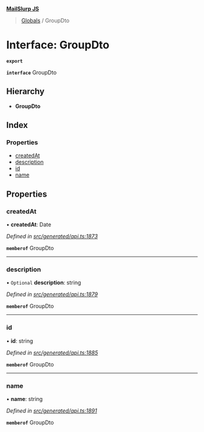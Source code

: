 **[MailSlurp JS](../README.md)**

> [Globals](../README.md) / GroupDto

# Interface: GroupDto

**`export`** 

**`interface`** GroupDto

## Hierarchy

* **GroupDto**

## Index

### Properties

* [createdAt](groupdto.md#createdat)
* [description](groupdto.md#description)
* [id](groupdto.md#id)
* [name](groupdto.md#name)

## Properties

### createdAt

•  **createdAt**: Date

*Defined in [src/generated/api.ts:1873](https://github.com/mailslurp/mailslurp-client/blob/fb74c9f/src/generated/api.ts#L1873)*

**`memberof`** GroupDto

___

### description

• `Optional` **description**: string

*Defined in [src/generated/api.ts:1879](https://github.com/mailslurp/mailslurp-client/blob/fb74c9f/src/generated/api.ts#L1879)*

**`memberof`** GroupDto

___

### id

•  **id**: string

*Defined in [src/generated/api.ts:1885](https://github.com/mailslurp/mailslurp-client/blob/fb74c9f/src/generated/api.ts#L1885)*

**`memberof`** GroupDto

___

### name

•  **name**: string

*Defined in [src/generated/api.ts:1891](https://github.com/mailslurp/mailslurp-client/blob/fb74c9f/src/generated/api.ts#L1891)*

**`memberof`** GroupDto
